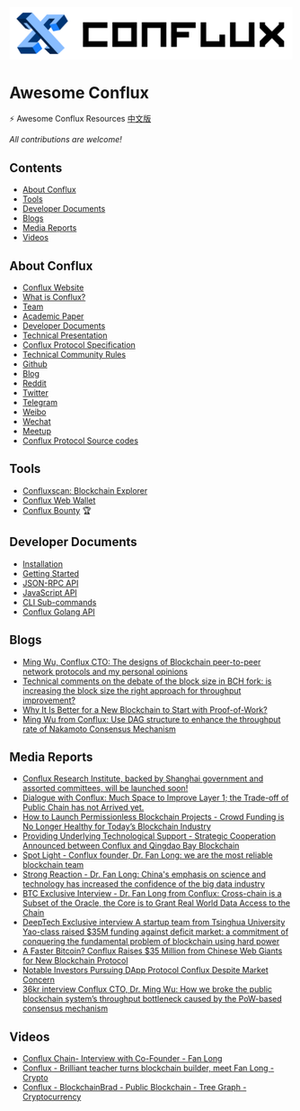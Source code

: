 ![img](assets/logo-b@2-dee22c77d1ece864c86ad375ad2e3cac.png)

# Awesome Conflux

⚡️ Awesome Conflux Resources [中文版](README.zh_CN.md)

*All contributions are welcome!*


## Contents

- [About Conflux](#about-conflux)
- [Tools](#tools)
- [Developer Documents](#developer-documents)
- [Blogs](#blogs)
- [Media Reports](#media-reports)
- [Videos](#videos)


## About Conflux

- [Conflux Website](https://www.conflux-chain.org/)
- [What is Conflux? ](https://www.conflux-chain.org/technology/)
- [Team](https://www.conflux-chain.org/team/)
- [Academic Paper](https://arxiv.org/abs/1805.03870)
- [Developer Documents](https://conflux-chain.github.io/conflux-doc/)
- [Technical Presentation](https://www.conflux-chain.org/static/Conflux_Technical_Presentation-bc848324e6b717f4f91744f1c2bf5b2d.pdf)
- [Conflux Protocol Specification](https://www.conflux-chain.org/static/Conflux%20Protocol%20Specification[Testnet%20v0.6]-bdeb6c51e4b72fb5bc797b4b51828a63.pdf)
- [Technical Community Rules](https://www.conflux-chain.org/static/Conflux%20Technical%20Community%20Rules-cc339e32650c52b120cd5a4deb29c767.pdf)
- [Github](https://github.com/conflux-chain)
- [Blog](https://medium.com/@Confluxchain)
- [Reddit](https://www.reddit.com/user/ConfluxChain)
- [Twitter](https://twitter.com/ConfluxChain)
- [Telegram](http://t.me/Conflux_English)
- [Weibo](https://weibo.com/confluxchain)
- [Wechat](assets/167a0eadeba9c5b4.jpg)
- [Meetup](https://www.conflux-chain.org/meetup/)
- [Conflux Protocol Source codes](https://github.com/Conflux-Chain/conflux-rust)


## Tools

- [Confluxscan: Blockchain Explorer](http://www.confluxscan.io/)
- [Conflux Web Wallet](https://wallet.confluxscan.io/)
- [Conflux Bounty](https://bounty.conflux-chain.org/) 🏆


## Developer Documents

- [Installation](https://conflux-chain.github.io/conflux-doc/install/)
- [Getting Started](https://conflux-chain.github.io/conflux-doc/get_started/)
- [JSON-RPC API](https://conflux-chain.github.io/conflux-doc/json-rpc/)
- [JavaScript API](https://conflux-chain.github.io/conflux-doc/javascript-api/)
- [CLI Sub-commands](https://conflux-chain.github.io/conflux-doc/cli/)
- [Conflux Golang API](https://github.com/Conflux-Chain/go-conflux-sdk)


## Blogs

- [Ming Wu, Conflux CTO: The designs of Blockchain peer-to-peer network protocols and my personal opinions](https://medium.com/@Confluxchain/ming-wu-conflux-cto-the-designs-of-blockchain-peer-to-peer-network-protocols-and-my-personal-59277c5d2e4)
- [Technical comments on the debate of the block size in BCH fork: is increasing the block size the right approach for throughput improvement?](https://medium.com/@Confluxchain/technical-comments-on-the-debate-of-the-block-size-in-bch-fork-is-increasing-the-block-size-the-748b999d6091)
- [Why It Is Better for a New Blockchain to Start with Proof-of-Work?](https://medium.com/@Confluxchain/why-it-is-better-for-a-new-blockchain-to-start-with-proof-of-work-c309c30632ca)
- [Ming Wu from Conflux: Use DAG structure to enhance the throughput rate of Nakamoto Consensus Mechanism](https://medium.com/@Confluxchain/ming-wu-from-conflux-use-dag-structure-to-enhance-the-throughput-rate-of-nakamoto-consensus-8d52ab72599c)


## Media Reports

- [Conflux Research Institute, backed by Shanghai government and assorted committees, will be launched soon!](https://www.8btc.com/article/505097)
- [Dialogue with Conflux: Much Space to Improve Layer 1; the Trade-off of Public Chain has not Arrived yet.](https://mp.weixin.qq.com/s/0VDuf4GWi6VGRsmePE9gSg)
- [How to Launch Permissionless Blockchain Projects - Crowd Funding is No Longer Healthy for Today’s Blockchain Industry](https://www.odaily.com/post/5139864)
- [Providing Underlying Technological Support - Strategic Cooperation Announced between Conflux and Qingdao Bay Blockchain](http://xiaofei.people.com.cn/n1/2019/0808/c425315-31284141.html)
- [Spot Light - Conflux founder, Dr. Fan Long: we are the most reliable blockchain team](https://mp.weixin.qq.com/s/hWsBBhXPhYhwigvLRv4irQ)
- [Strong Reaction - Dr. Fan Long: China's emphasis on science and technology has increased the confidence of the big data industry](https://baijiahao.baidu.com/s?id=1634760201645424037)
- [BTC Exclusive Interview - Dr. Fan Long from Conflux: Cross-chain is a Subset of the Oracle, the Core is to Grant Real World Data Access to the Chain](https://www.8btc.com/article/407426)
- [DeepTech Exclusive interview A startup team from Tsinghua University Yao-class raised $35M funding against deficit market: a commitment of conquering the fundamental problem of blockchain using hard power](http://www.mittrchina.com/news/%203376)
- [A Faster Bitcoin? Conflux Raises $35 Million from Chinese Web Giants for New Blockchain Protocol](http://fortune.com/2018/12/04/conflux-blockchain/?from=singlemessage&isappinstalled=0)
- [Notable Investors Pursuing DApp Protocol Conflux Despite Market Concern](https://www.forbes.com/sites/darrynpollock/2018/12/04/notable-investors-pursuing-dapp-protocol-conflux-despite-market-concern/?from=singlemessage&isappinstalled=0#6bf08de11a2c)
- [36kr interview Conflux CTO, Dr. Ming Wu: How we broke the public blockchain system’s throughput bottleneck caused by the PoW-based consensus mechanism](https://36kr.com/p/5164892)


## Videos

- [Conflux Chain- Interview with Co-Founder - Fan Long](https://www.youtube.com/watch?v=26xdxxbb8o4)
- [Conflux - Brilliant teacher turns blockchain builder, meet Fan Long - Crypto](https://www.youtube.com/watch?v=q-CRCOFWTdE)
- [Conflux - BlockchainBrad - Public Blockchain - Tree Graph - Cryptocurrency](https://www.youtube.com/watch?v=zX-bVTEKOiQ&t=876s)

<!-- ## Developer Tools -->
<!-- ## DApps -->
